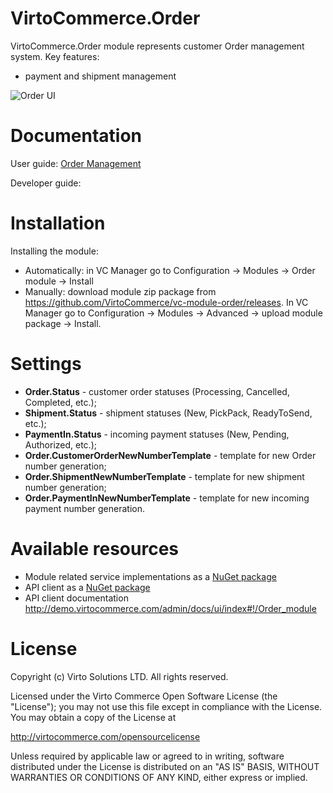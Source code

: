 # VirtoCommerce.Order
VirtoCommerce.Order module represents customer Order management system.
Key features:
* payment and shipment management

![Order UI](https://cloud.githubusercontent.com/assets/5801549/15569048/854c646c-232f-11e6-9819-7230045cad0c.png)

# Documentation
User guide: <a href="https://virtocommerce.com/docs/vc2userguide/order-management" target="_blank">Order Management</a>

Developer guide:

# Installation
Installing the module:
* Automatically: in VC Manager go to Configuration -> Modules -> Order module -> Install
* Manually: download module zip package from https://github.com/VirtoCommerce/vc-module-order/releases. In VC Manager go to Configuration -> Modules -> Advanced -> upload module package -> Install.

# Settings
* **Order.Status** - customer order statuses (Processing, Cancelled, Completed, etc.);
* **Shipment.Status** - shipment statuses (New, PickPack, ReadyToSend, etc.);
* **PaymentIn.Status** - incoming payment statuses (New, Pending, Authorized, etc.);
* **Order.CustomerOrderNewNumberTemplate** - template for new Order number generation;
* **Order.ShipmentNewNumberTemplate** - template for new shipment number generation;
* **Order.PaymentInNewNumberTemplate** - template for new incoming payment number generation.

# Available resources
* Module related service implementations as a <a href="https://www.nuget.org/packages/VirtoCommerce.OrderModule.Data" target="_blank">NuGet package</a>
* API client as a <a href="https://www.nuget.org/packages/VirtoCommerce.OrderModule.Client" target="_blank">NuGet package</a>
* API client documentation http://demo.virtocommerce.com/admin/docs/ui/index#!/Order_module

# License
Copyright (c) Virto Solutions LTD.  All rights reserved.

Licensed under the Virto Commerce Open Software License (the "License"); you
may not use this file except in compliance with the License. You may
obtain a copy of the License at

http://virtocommerce.com/opensourcelicense

Unless required by applicable law or agreed to in writing, software
distributed under the License is distributed on an "AS IS" BASIS,
WITHOUT WARRANTIES OR CONDITIONS OF ANY KIND, either express or
implied.
